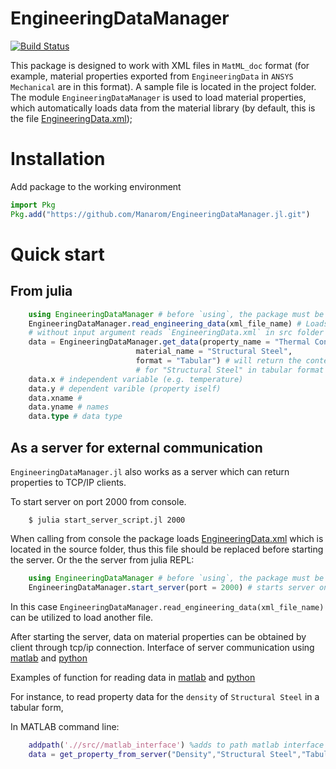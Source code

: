 # EngineeringDataManager

[![Build Status](https://github.com/Manarom/EngineeringDataManager.jl/actions/workflows/CI.yml/badge.svg?branch=main)](https://github.com/Manarom/EngineeringDataManager.jl/actions/workflows/CI.yml?query=branch%3Amain)

This package is designed to work with XML files in `MatML_doc` format (for example, material properties exported from `EngineeringData` in `ANSYS Mechanical` are in this format). A sample file is located in the project folder. The module `EngineeringDataManager` is used to load material properties, which automatically loads data from the material library (by default, this is the file [EngineeringData.xml](.//src//EngineeringData.xml)); 

# Installation

Add package to the working environment 

```julia
import Pkg
Pkg.add("https://github.com/Manarom/EngineeringDataManager.jl.git")
```
# Quick start

## From julia

```julia
    using EngineeringDataManager # before `using`, the package must be added to the working environment 
    EngineeringDataManager.read_engineering_data(xml_file_name) # Loads all content of `xml_file_name` in memory
    # without input argument reads `EngineeringData.xml` in src folder
    data = EngineeringDataManager.get_data(property_name = "Thermal Conductivity",
                            material_name = "Structural Steel",
                            format = "Tabular") # will return the content of data for "Thermal Conductivity"
                            # for "Structural Steel" in tabular format (Polynomial is also possible)
    data.x # independent variable (e.g. temperature)
    data.y # dependent varible (property iself)
    data.xname # 
    data.yname # names
    data.type # data type
```

## As a server for external communication

`EngineeringDataManager.jl` also works as a server which can return properties to TCP/IP clients.

To start server on port 2000 from console.
```console
    $ julia start_server_script.jl 2000 
```
When calling from console the package loads [EngineeringData.xml](.//src//EngineeringData.xml) which is located in the source folder, thus this file should be replaced before starting the server. Or the the server from julia REPL:

```julia
    using EngineeringDataManager # before `using`, the package must be added to the working environment 
    EngineeringDataManager.start_server(port = 2000) # starts server on local host
```
In this case `EngineeringDataManager.read_engineering_data(xml_file_name)`  can be utilized to load another file.

After starting the server, data on material properties can be obtained by client through tcp/ip connection.
Interface of server communication using [matlab](.//src//matlab_interface//) and [python]( .//src//python_interface//)

Examples of function for reading data in [matlab](.//src//matlab_interface//get_property_from_server.m) 
and [python]( .//src//python_interface//get_property_from_server.py)

For instance, to read property data for the `density` of `Structural Steel` in a tabular form, 

In MATLAB command line:

``` MATLAB
    addpath('.//src//matlab_interface') %adds to path matlab interface folder  
    data = get_property_from_server("Density","Structural Steel","Tabular") % returns structure with properties
```



